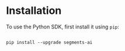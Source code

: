 # Installation

To use the Python SDK, first install it using `pip`:

```{code-block} bash

pip install --upgrade segments-ai

```
